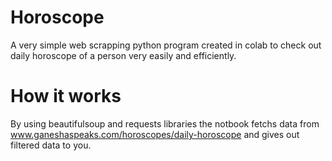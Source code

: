 # Horoscope
A very simple web scrapping python program created in colab to check out daily horoscope of a person very easily and efficiently.
# How it works 
By using beautifulsoup and requests libraries the notbook fetchs data from www.ganeshaspeaks.com/horoscopes/daily-horoscope and gives out filtered data to you.
